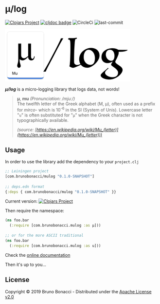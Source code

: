 # μ/log
[![Clojars Project](https://img.shields.io/clojars/v/com.brunobonacci/mulog.svg)](https://clojars.org/com.brunobonacci/mulog)  [![cljdoc badge](https://cljdoc.org/badge/com.brunobonacci/mulog)](https://cljdoc.org/d/com.brunobonacci/mulog/CURRENT) ![CircleCi](https://img.shields.io/circleci/project/BrunoBonacci/mulog.svg) ![last-commit](https://img.shields.io/github/last-commit/BrunoBonacci/mulog.svg)

![mulog](./doc/mulog.png)

***μ/log*** is a micro-logging library that logs data, not words!


> **μ**, **mu** *(Pronunciation: /mjuː/)* <br/>
> The twelfth letter of the
> Greek alphabet (Μ, μ), often used as a prefix for *mirco-* which is
> 10<sup>-6</sup> in the SI (System of Unis). Lowercase letter "`u`" is often
> substituted for "`μ`" when the Greek character is not typographically
> available.<p/>
> *(source: [https://en.wikipedia.org/wiki/Mu_(letter)](https://en.wikipedia.org/wiki/Mu_(letter)))*
> <br/>


## Usage

In order to use the library add the dependency to your `project.clj`

``` clojure
;; Leiningen project
[com.brunobonacci/mulog "0.1.0-SNAPSHOT"]

;; deps.edn format
{:deps { com.brunobonacci/mulog "0.1.0-SNAPSHOT" }}
```

Current version: [![Clojars Project](https://img.shields.io/clojars/v/com.brunobonacci/mulog.svg)](https://clojars.org/com.brunobonacci/mulog)


Then require the namespace:

``` clojure
(ns foo.bar
  (:require [com.brunobonacci.mulog :as μ]))

;; or for the more ASCII traditional
(ns foo.bar
  (:require [com.brunobonacci.mulog :as u]))
```

Check the [online documentation](https://cljdoc.org/d/com.brunobonacci/mulog/CURRENT)

Then it's up to you...

## License

Copyright © 2019 Bruno Bonacci - Distributed under the [Apache License v2.0](http://www.apache.org/licenses/LICENSE-2.0)
